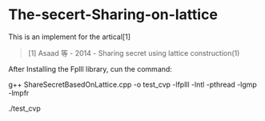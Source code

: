 # The-secert-Sharing-on-lattice #

This is an implement for the artical[1]
> [1] Asaad 等 - 2014 - Sharing secret using lattice construction(1)

After Installing the Fplll library, cun the command:

g++ ShareSecretBasedOnLattice.cpp -o test_cvp  -lfplll -lntl -pthread -lgmp -lmpfr

./test_cvp
